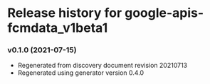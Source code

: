 # Release history for google-apis-fcmdata_v1beta1

### v0.1.0 (2021-07-15)

* Regenerated from discovery document revision 20210713
* Regenerated using generator version 0.4.0

